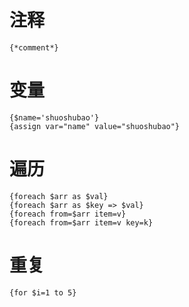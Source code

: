 # 注释

    {*comment*}

# 变量

    {$name='shuoshubao'}
    {assign var="name" value="shuoshubao"}

# 遍历

    {foreach $arr as $val}
    {foreach $arr as $key => $val}
    {foreach from=$arr item=v}
    {foreach from=$arr item=v key=k}

# 重复

    {for $i=1 to 5}

